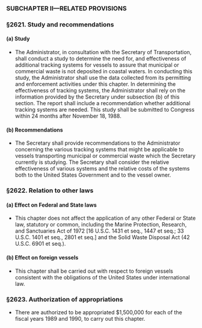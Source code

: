 ### SUBCHAPTER II—RELATED PROVISIONS

### §2621. Study and recommendations
#### (a) Study
* The Administrator, in consultation with the Secretary of Transportation, shall conduct a study to determine the need for, and effectiveness of additional tracking systems for vessels to assure that municipal or commercial waste is not deposited in coastal waters. In conducting this study, the Administrator shall use the data collected from its permitting and enforcement activities under this chapter. In determining the effectiveness of tracking systems, the Administrator shall rely on the information provided by the Secretary under subsection (b) of this section. The report shall include a recommendation whether additional tracking systems are needed. This study shall be submitted to Congress within 24 months after November 18, 1988.

#### (b) Recommendations
* The Secretary shall provide recommendations to the Administrator concerning the various tracking systems that might be applicable to vessels transporting municipal or commercial waste which the Secretary currently is studying. The Secretary shall consider the relative effectiveness of various systems and the relative costs of the systems both to the United States Government and to the vessel owner.

### §2622. Relation to other laws
#### (a) Effect on Federal and State laws
* This chapter does not affect the application of any other Federal or State law, statutory or common, including the Marine Protection, Research, and Sanctuaries Act of 1972 [16 U.S.C. 1431 et seq., 1447 et seq.; 33 U.S.C. 1401 et seq., 2801 et seq.] and the Solid Waste Disposal Act (42 U.S.C. 6901 et seq.).

#### (b) Effect on foreign vessels
* This chapter shall be carried out with respect to foreign vessels consistent with the obligations of the United States under international law.

### §2623. Authorization of appropriations
* There are authorized to be appropriated $1,500,000 for each of the fiscal years 1989 and 1990, to carry out this chapter.